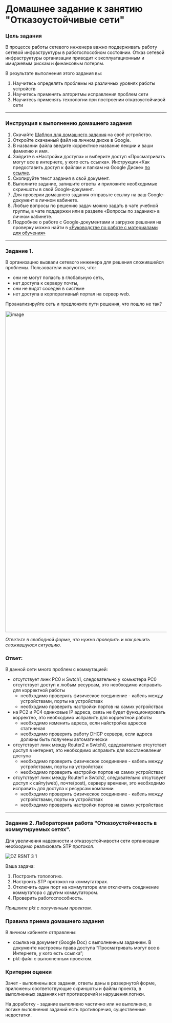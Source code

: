 # Домашнее задание к занятию "Отказоустойчивые сети"

### Цель задания

В процессе работы сетевого инженера важно поддерживать работу сетевой инфраструктуры в работоспособном состоянии. Отказ сетевой инфраструктуры организации приводит к эксплуатационным и имиджевым рискам и финансовым потерям.

В результате выполнения этого задания вы:
1) Научитесь определять проблемы на различных уровнях работы устройств
2) Научитесь применять алгоритмы исправления проблем сети
3) Научитесь применять технологии при построении отказоустойчивой сети

------

### Инструкция к выполнению домашнего задания

1. Скачайте [Шаблон для домашнего задания](https://u.netology.ru/backend/uploads/lms/content_assets/file/281/%D0%A1%D0%94%D0%95%D0%9B%D0%90%D0%99%D0%A2%D0%95_%D0%9A%D0%9E%D0%9F%D0%98%D0%AE_-_%D0%A8%D0%B0%D0%B1%D0%BB%D0%BE%D0%BD_%D0%B4%D0%BB%D1%8F_%D0%B4%D0%BE%D0%BC%D0%B0%D1%88%D0%BD%D0%B5%D0%B3%D0%BE_%D0%B7%D0%B0%D0%B4%D0%B0%D0%BD%D0%B8%D1%8F_1.1._%D0%9D%D0%B0%D0%B7%D0%B2%D0%B0%D0%BD%D0%B8%D0%B5_%D0%BB%D0%B5%D0%BA%D1%86%D0%B8%D0%B8_-_%D0%A4%D0%B0%D0%BC%D0%B8%D0%BB%D0%B8%D1%8F_%D0%98%D0%BC%D1%8F.docx) на своё устройство.
2. Откройте скачанный файл на личном диске в Google.
3. В названии файла введите корректное название лекции и ваши фамилию и имя.
4. Зайдите в «Настройки доступа» и выберите доступ «Просматривать могут все в интернете, у кого есть ссылка». Инструкция «Как предоставить доступ к файлам и папкам на Google Диске» [по ссылке](https://support.google.com/docs/answer/2494822?hl=ru&co=GENIE.Platform%3DDesktop).
5. Скопируйте текст задания в свой документ.
6. Выполните задание, запишите ответы и приложите необходимые скриншоты в свой Google-документ.
7. Для проверки домашнего задания отправьте ссылку на ваш Google-документ в личном кабинете.
8. Любые вопросы по решению задач можно задать в чате учебной группы, в чате поддержки или в разделе «Вопросы по заданию» в личном кабинете.
9. Подробнее о работе с Google-документами и загрузке решения на проверку можно найти в [«Руководстве по работе с материалами для обучения»](https://l.netology.ru/instruktsiya-po-materialami-dlya-obucheniya)

---

### Задание 1.

В организацию вызвали сетевого инженера для решения сложившейся проблемы. Пользователи жалуются, что:
- они не могут попасть в глобальную сеть, 
- нет доступа к серверу почты,
- они не видят соседей в системе
- нет доступа в корпоративный портал на сервер web.  

Проанализируйте сеть и предложите пути решения, что пошло не так? 

 <img width="1000" alt="image" src="https://user-images.githubusercontent.com/73060384/147534698-3e695732-f3b0-4333-b411-adfb6af83365.png">

*Ответьте в свободной форме, что нужно проверить и как решить сложившуюся ситуацию.*

### Ответ:
В данной сети много проблем с коммутацией:
- отсутствует линк PC0 и Swtch1, следовательно у комьютера PC0 отсутствует доступ к любым ресурсам, это необходимо исправить для корректной работы
  - необходимо проверить физическое соединение - кабель между устройствами, порты на устройствах
  - необходимо проверить настройки портов на самих устройствах
- на PC2 и PC4 одинковые IP адреса, связь не будет функционировать корректно, это необходимо исправить для корректной работы
  - необходимо изменить адреса, если найстройка адресов статичекая
  - необходимо проверить работу DHCP сервера, если адреса должны быть получены автоматически
- отсутствует линк между Router2 и Swtch0, сдедовательно отсутствет доступ в интернет, это необходимо исправить для восстановления доступа
  - необходимо проверить физическое соединение - кабель между устройствами, порты на устройствах
  - необходимо проверить настройки портов на самих устройствах
- отсутствует линк между Router1 и Swtch2, следовательно отсутсвует доступ к сайту(web), почте(post), серверу времени, это необходимо исправить для доступа к ресурсам компании
  - необходимо проверить физическое соединение - кабель между устройствами, порты на устройствах
  - необходимо проверить настройки портов на самих устройствах

  
---

### Задание 2. Лабораторная работа "Отказоустойчивость в коммутируемых сетях".

Для увеличения надежности и отказоустойчивости сети организации необходимо реализовать STP протокол. 

![DZ RSNT 3 1](https://github.com/netology-code/rsnt-homeworks/assets/77622076/46e58201-e698-44b6-b5c0-8294bb10ec22)

Ваша задача:
1. Построить топологию. 
2. Настроить STP протокол на коммутаторах.
3. Отключить один порт на коммутаторе  или отключить соединение коммутатора с другим коммутатором.
4. Проверить работоспособность. 

*Пришлите pkt с полученным проектом.* 

### Правила приема домашнего задания

В личном кабинете отправлены:

- ссылка на документ (Google Doc) с выполненным заданием. В документе настроены права доступа “Просматривать могут все в Интернете, у кого есть ссылка”;
- pkt-файл с выполненным проектом.

### Критерии оценки

Зачет - выполнены все задания, ответы даны в развернутой форме, приложены соответствующие скриншоты и файлы проекта, в выполненных заданиях нет противоречий и нарушения логики.

На доработку - задание выполнено частично или не выполнено, в логике выполнения заданий есть противоречия, существенные недостатки.

